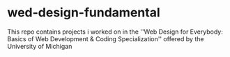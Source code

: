 # wed-design-fundamental
This repo contains projects i worked on in the ''Web Design for Everybody: Basics of Web Development &amp; Coding Specialization''  offered by the University of Michigan
